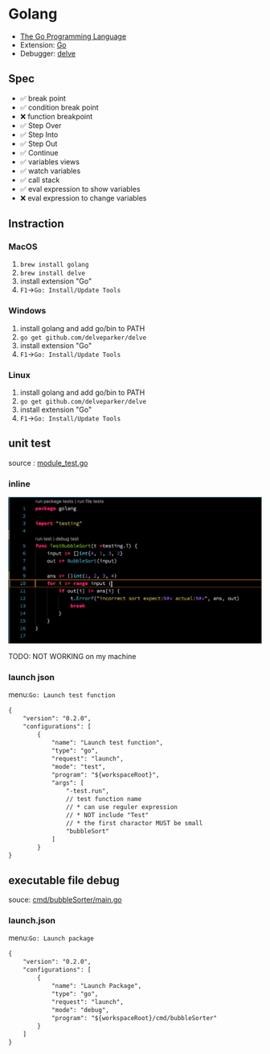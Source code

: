 # Golang

* [The Go Programming Language](https://golang.org/)
* Extension: [Go](https://marketplace.visualstudio.com/items?itemName=lukehoban.Go)
* Debugger: [delve](https://github.com/derekparker/delve)

## Spec

* ✅ break point
* ✅ condition break point
* ❌ function breakpoint
* ✅ Step Over
* ✅ Step Into
* ✅ Step Out
* ✅ Continue
* ✅ variables views
* ✅ watch variables
* ✅ call stack
* ✅ eval expression to show variables
* ❌ eval expression to change variables

## Instraction

### MacOS

1. `brew install golang`
2. `brew install delve`
3. install extension "Go"
4. `F1`->`Go: Install/Update Tools`

### Windows

1. install golang and add go/bin to PATH
2. `go get github.com/delveparker/delve`
3. install extension "Go"
4. `F1`->`Go: Install/Update Tools`

### Linux

1. install golang and add go/bin to PATH
2. `go get github.com/delveparker/delve`
3. install extension "Go"
4. `F1`->`Go: Install/Update Tools`

## unit test

source : [module_test.go](module_test.go)

### inline

![inline unit test](inline_unit_test.png)

TODO: NOT WORKING on my machine

### launch json

menu:`Go: Launch test function`

```
{
	"version": "0.2.0",
	"configurations": [
		{
			"name": "Launch test function",
			"type": "go",
			"request": "launch",
			"mode": "test",
			"program": "${workspaceRoot}",
			"args": [
				"-test.run",
				// test function name
				// * can use reguler expression
				// * NOT include "Test"
				// * the first charactor MUST be small
				"bubbleSort"
			]
		}
}
```

## executable file debug

souce: [cmd/bubbleSorter/main.go](cmd/bubbleSorter/main.go)

### launch.json

menu:`Go: Launch package`

```
{
	"version": "0.2.0",
	"configurations": [
		{
			"name": "Launch Package",
			"type": "go",
			"request": "launch",
			"mode": "debug",
			"program": "${workspaceRoot}/cmd/bubbleSorter"
		}
	]
}
```
